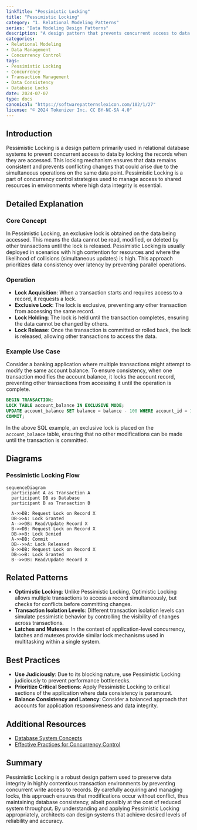 ```yaml
---
linkTitle: "Pessimistic Locking"
title: "Pessimistic Locking"
category: "1. Relational Modeling Patterns"
series: "Data Modeling Design Patterns"
description: "A design pattern that prevents concurrent access to data by locking records when they are accessed, often used in transaction management to ensure data consistency and integrity."
categories:
- Relational Modeling
- Data Management
- Concurrency Control
tags:
- Pessimistic Locking
- Concurrency
- Transaction Management
- Data Consistency
- Database Locks
date: 2024-07-07
type: docs
canonical: "https://softwarepatternslexicon.com/102/1/27"
license: "© 2024 Tokenizer Inc. CC BY-NC-SA 4.0"
---
```


## Introduction

Pessimistic Locking is a design pattern primarily used in relational database systems to prevent concurrent access to data by locking the records when they are accessed. This locking mechanism ensures that data remains consistent and prevents conflicting changes that could arise due to the simultaneous operations on the same data point. Pessimistic Locking is a part of concurrency control strategies used to manage access to shared resources in environments where high data integrity is essential.

## Detailed Explanation

### Core Concept

In Pessimistic Locking, an exclusive lock is obtained on the data being accessed. This means the data cannot be read, modified, or deleted by other transactions until the lock is released. Pessimistic Locking is usually deployed in scenarios with high contention for resources and where the likelihood of collisions (simultaneous updates) is high. This approach prioritizes data consistency over latency by preventing parallel operations.

### Operation

- **Lock Acquisition**: When a transaction starts and requires access to a record, it requests a lock.
- **Exclusive Lock**: The lock is exclusive, preventing any other transaction from accessing the same record.
- **Lock Holding**: The lock is held until the transaction completes, ensuring the data cannot be changed by others.
- **Lock Release**: Once the transaction is committed or rolled back, the lock is released, allowing other transactions to access the data.

### Example Use Case

Consider a banking application where multiple transactions might attempt to modify the same account balance. To ensure consistency, when one transaction modifies the account balance, it locks the account record, preventing other transactions from accessing it until the operation is complete.

```sql
BEGIN TRANSACTION;
LOCK TABLE account_balance IN EXCLUSIVE MODE;
UPDATE account_balance SET balance = balance - 100 WHERE account_id = 12345;
COMMIT;
```

In the above SQL example, an exclusive lock is placed on the `account_balance` table, ensuring that no other modifications can be made until the transaction is committed.

## Diagrams

### Pessimistic Locking Flow

```mermaid
sequenceDiagram
  participant A as Transaction A
  participant DB as Database
  participant B as Transaction B
  
  A->>DB: Request Lock on Record X
  DB->>A: Lock Granted
  A-->>DB: Read/Update Record X
  B->>DB: Request Lock on Record X
  DB->>B: Lock Denied
  A->>DB: Commit
  DB-->>A: Lock Released
  B->>DB: Request Lock on Record X
  DB->>B: Lock Granted
  B-->>DB: Read/Update Record X
```

## Related Patterns

- **Optimistic Locking**: Unlike Pessimistic Locking, Optimistic Locking allows multiple transactions to access a record simultaneously, but checks for conflicts before committing changes.
- **Transaction Isolation Levels**: Different transaction isolation levels can simulate pessimistic behavior by controlling the visibility of changes across transactions.
- **Latches and Mutexes**: In the context of application-level concurrency, latches and mutexes provide similar lock mechanisms used in multitasking within a single system.

## Best Practices

- **Use Judiciously**: Due to its blocking nature, use Pessimistic Locking judiciously to prevent performance bottlenecks.
- **Prioritize Critical Sections**: Apply Pessimistic Locking to critical sections of the application where data consistency is paramount.
- **Balance Consistency and Latency**: Consider a balanced approach that accounts for application responsiveness and data integrity.

## Additional Resources

- [Database System Concepts](https://link.to/resource)
- [Effective Practices for Concurrency Control](https://link.to/resource)

## Summary

Pessimistic Locking is a robust design pattern used to preserve data integrity in highly contentious transaction environments by preventing concurrent write access to records. By carefully acquiring and managing locks, this approach ensures that modifications occur without conflict, thus maintaining database consistency, albeit possibly at the cost of reduced system throughput. By understanding and applying Pessimistic Locking appropriately, architects can design systems that achieve desired levels of reliability and accuracy.
